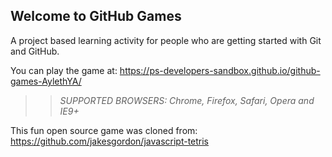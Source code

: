 ## Welcome to GitHub Games 

A project based learning activity for people who are getting started with Git and GitHub.

You can play the game at: https://ps-developers-sandbox.github.io/github-games-AylethYA/

>> _*SUPPORTED BROWSERS*: Chrome, Firefox, Safari, Opera and IE9+_

This fun open source game was cloned from: https://github.com/jakesgordon/javascript-tetris
